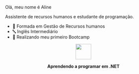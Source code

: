 Olá, meu nome é Aline

Assistente de recursos humanos e estudante de programação.


- 📖 Formada em Gestão de Recursos humanos
- 🔤 Inglês Intermediário
- 🚀 Realizando meu primeiro Bootcamp

<p align="center"><img width="50" height="50" src="https://cdn.jsdelivr.net/gh/devicons/devicon@latest/icons/dotnetcore/dotnetcore-original.svg" /> </p>

<p align="center"> <b>Aprendendo a programar em .NET</b> </p>
